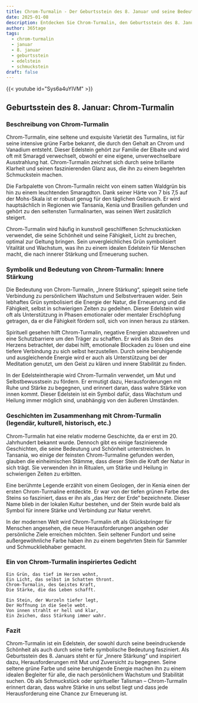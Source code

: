 ```yaml
---
title: Chrom-Turmalin - Der Geburtsstein des 8. Januar und seine Bedeutung
date: 2025-01-08
description: Entdecken Sie Chrom-Turmalin, den Geburtsstein des 8. Januar, der Innere Stärkung symbolisiert. Seine Symbolik und Geschichte werden Sie inspirieren.
author: 365tage
tags:
  - chrom-turmalin
  - januar
  - 8. januar
  - geburtsstein
  - edelstein
  - schmuckstein
draft: false
---
```


{{< youtube id="Sys6a4uYIVM" >}}


## Geburtsstein des 8. Januar: Chrom-Turmalin

### Beschreibung von Chrom-Turmalin

Chrom-Turmalin, eine seltene und exquisite Varietät des Turmalins, ist für seine intensive grüne Farbe bekannt, die durch den Gehalt an Chrom und Vanadium entsteht. Dieser Edelstein gehört zur Familie der Elbaite und wird oft mit Smaragd verwechselt, obwohl er eine eigene, unverwechselbare Ausstrahlung hat. Chrom-Turmalin zeichnet sich durch seine brillante Klarheit und seinen faszinierenden Glanz aus, die ihn zu einem begehrten Schmuckstein machen.

Die Farbpalette von Chrom-Turmalin reicht von einem satten Waldgrün bis hin zu einem leuchtenden Smaragdton. Dank seiner Härte von 7 bis 7,5 auf der Mohs-Skala ist er robust genug für den täglichen Gebrauch. Er wird hauptsächlich in Regionen wie Tansania, Kenia und Brasilien gefunden und gehört zu den seltensten Turmalinarten, was seinen Wert zusätzlich steigert.

Chrom-Turmalin wird häufig in kunstvoll geschliffenen Schmuckstücken verwendet, die seine Schönheit und seine Fähigkeit, Licht zu brechen, optimal zur Geltung bringen. Sein unvergleichliches Grün symbolisiert Vitalität und Wachstum, was ihn zu einem idealen Edelstein für Menschen macht, die nach innerer Stärkung und Erneuerung suchen.

### Symbolik und Bedeutung von Chrom-Turmalin: Innere Stärkung

Die Bedeutung von Chrom-Turmalin, „Innere Stärkung“, spiegelt seine tiefe Verbindung zu persönlichem Wachstum und Selbstvertrauen wider. Sein lebhaftes Grün symbolisiert die Energie der Natur, die Erneuerung und die Fähigkeit, selbst in schwierigen Zeiten zu gedeihen. Dieser Edelstein wird oft als Unterstützung in Phasen emotionaler oder mentaler Erschöpfung getragen, da er die Fähigkeit fördern soll, sich von innen heraus zu stärken.

Spirituell gesehen hilft Chrom-Turmalin, negative Energien abzuwehren und eine Schutzbarriere um den Träger zu schaffen. Er wird als Stein des Herzens betrachtet, der dabei hilft, emotionale Blockaden zu lösen und eine tiefere Verbindung zu sich selbst herzustellen. Durch seine beruhigende und ausgleichende Energie wird er auch als Unterstützung bei der Meditation genutzt, um den Geist zu klären und innere Stabilität zu finden.

In der Edelsteintherapie wird Chrom-Turmalin verwendet, um Mut und Selbstbewusstsein zu fördern. Er ermutigt dazu, Herausforderungen mit Ruhe und Stärke zu begegnen, und erinnert daran, dass wahre Stärke von innen kommt. Dieser Edelstein ist ein Symbol dafür, dass Wachstum und Heilung immer möglich sind, unabhängig von den äußeren Umständen.

### Geschichten im Zusammenhang mit Chrom-Turmalin (legendär, kulturell, historisch, etc.)

Chrom-Turmalin hat eine relativ moderne Geschichte, da er erst im 20. Jahrhundert bekannt wurde. Dennoch gibt es einige faszinierende Geschichten, die seine Bedeutung und Schönheit unterstreichen. In Tansania, wo einige der feinsten Chrom-Turmaline gefunden werden, glauben die einheimischen Stämme, dass dieser Stein die Kraft der Natur in sich trägt. Sie verwenden ihn in Ritualen, um Stärke und Heilung in schwierigen Zeiten zu erbitten.

Eine berühmte Legende erzählt von einem Geologen, der in Kenia einen der ersten Chrom-Turmaline entdeckte. Er war von der tiefen grünen Farbe des Steins so fasziniert, dass er ihn als „das Herz der Erde“ bezeichnete. Dieser Name blieb in der lokalen Kultur bestehen, und der Stein wurde bald als Symbol für innere Stärke und Verbindung zur Natur verehrt.

In der modernen Welt wird Chrom-Turmalin oft als Glücksbringer für Menschen angesehen, die neue Herausforderungen angehen oder persönliche Ziele erreichen möchten. Sein seltener Fundort und seine außergewöhnliche Farbe haben ihn zu einem begehrten Stein für Sammler und Schmuckliebhaber gemacht.

### Ein von Chrom-Turmalin inspiriertes Gedicht

```
Ein Grün, das tief im Herzen wohnt,  
Ein Licht, das selbst im Schatten thront.  
Chrom-Turmalin, des Geistes Kraft,  
Die Stärke, die das Leben schafft.  

Ein Stein, der Wurzeln tiefer legt,  
Der Hoffnung in die Seele webt.  
Von innen strahlt er hell und klar,  
Ein Zeichen, dass Stärkung immer wahr.  
```

### Fazit

Chrom-Turmalin ist ein Edelstein, der sowohl durch seine beeindruckende Schönheit als auch durch seine tiefe symbolische Bedeutung fasziniert. Als Geburtsstein des 8. Januars steht er für „Innere Stärkung“ und inspiriert dazu, Herausforderungen mit Mut und Zuversicht zu begegnen. Seine seltene grüne Farbe und seine beruhigende Energie machen ihn zu einem idealen Begleiter für alle, die nach persönlichem Wachstum und Stabilität suchen. Ob als Schmuckstück oder spiritueller Talisman – Chrom-Turmalin erinnert daran, dass wahre Stärke in uns selbst liegt und dass jede Herausforderung eine Chance zur Erneuerung ist.